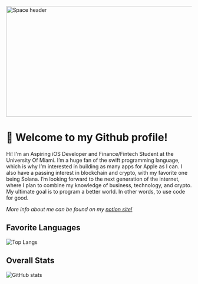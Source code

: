 <img src="https://images.unsplash.com/photo-1451187580459-43490279c0fa?ixid=MnwxMjA3fDB8MHxwaG90by1wYWdlfHx8fGVufDB8fHx8&ixlib=rb-1.2.1&auto=format&fit=crop&w=2072&q=80" alt="Space header" width="1000" height="300">

# 👋 Welcome to my Github profile!
Hi! I'm an Aspiring iOS Developer and Finance/Fintech Student at the University Of Miami. I’m a huge fan of the swift programming language, which is why I’m interested in building as many apps for Apple as I can. I also have a passing interest in blockchain and crypto, with my favorite one being Solana. I’m looking forward to the next generation of the internet, where I plan to combine my knowledge of business, technology, and crypto. My ultimate goal is to program a better world. In other words, to use code for good.

*More info about me can be found on my  <a href="https://jordanh.notion.site/">notion site!</a>*

## Favorite Languages
![Top Langs](https://github-readme-stats.vercel.app/api/top-langs/?username=Jordancautious&theme=gotham)

## Overall Stats
![GitHub stats](https://github-readme-stats.vercel.app/api?username=JordanCautious&layout=compact&show_icons=true&theme=gotham)
